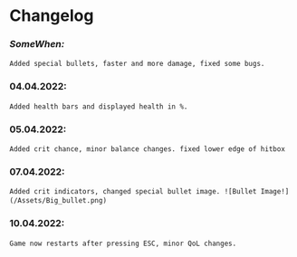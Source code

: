 # **Changelog**

### *SomeWhen:* 
    Added special bullets, faster and more damage, fixed some bugs.

### 04.04.2022: 
    Added health bars and displayed health in %.

### 05.04.2022: 
    Added crit chance, minor balance changes. fixed lower edge of hitbox

### 07.04.2022: 
    Added crit indicators, changed special bullet image. ![Bullet Image!](/Assets/Big_bullet.png)

### 10.04.2022: 
    Game now restarts after pressing ESC, minor QoL changes.

